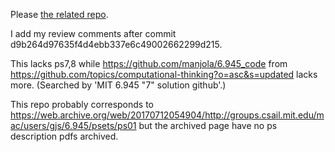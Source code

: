 Please [the related repo](https://github.com/sci-42ver/SICP_SDF).

I add my review comments after commit d9b264d97635f4d4ebb337e6c49002662299d215.

This lacks ps7,8 while https://github.com/manjola/6.945_code from https://github.com/topics/computational-thinking?o=asc&s=updated lacks more. (Searched by 'MIT 6.945 "7" solution github'.)

This repo probably corresponds to https://web.archive.org/web/20170712054904/http://groups.csail.mit.edu/mac/users/gjs/6.945/psets/ps01 but the archived page have no ps description pdfs archived.